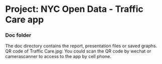 # Project: NYC Open Data - Traffic Care app
### Doc folder

The doc directory contains the report, presentation files or saved graphs.
QR code of Traffic Care.jpg: You could scan the QR code by wechat or camerascanner to access to the app by cell phone.
